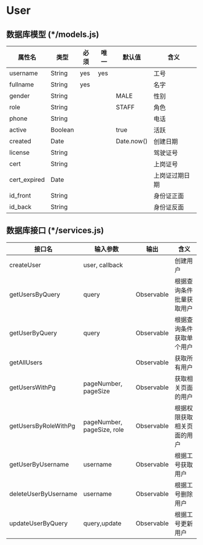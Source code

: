 # User

## 数据库模型 (\*/models.js)

| 属性名       | 类型    | 必须 | 唯一 | 默认值     | 含义           |
| ------------ | ------- | ---- | ---- | ---------- | -------------- |
| username     | String  | yes  | yes  |            | 工号           |
| fullname     | String  | yes  |      |            | 名字           |
| gender       | String  |      |      | MALE       | 性别           |
| role         | String  |      |      | STAFF      | 角色           |
| phone        | String  |      |      |            | 电话           |
| active       | Boolean |      |      | true       | 活跃           |
| created      | Date    |      |      | Date.now() | 创建日期       |
| license      | String  |      |      |            | 驾驶证号       |
| cert         | String  |      |      |            | 上岗证号       |
| cert_expired | Date    |      |      |            | 上岗证过期日期 |
| id_front     | String  |      |      |            | 身份证正面     |
| id_back      | String  |      |      |            | 身份证反面     |

## 数据库接口 (\*/services.js)

| 接口名               | 输入参数                   | 输出       | 含义                       |
| -------------------- | -------------------------- | ---------- | -------------------------- |
| createUser           | user, callback             |            | 创建用户                   |
| getUsersByQuery      | query                      | Observable | 根据查询条件批量获取用户   |
| getUserByQuery       | query                      | Observable | 根据查询条件获取单个用户   |
| getAllUsers          |                            | Observable | 获取所有用户               |
| getUsersWithPg       | pageNumber, pageSize       | Observable | 获取相关页面的用户         |
| getUsersByRoleWithPg | pageNumber, pageSize, role | Observable | 根据权限获取相关页面的用户 |
| getUserByUsername    | username                   | Observable | 根据工号获取用户           |
| deleteUserByUsername | username                   | Observable | 根据工号删除用户           |
| updateUserByQuery    | query,update               | Observable | 根据工号更新用户           |
